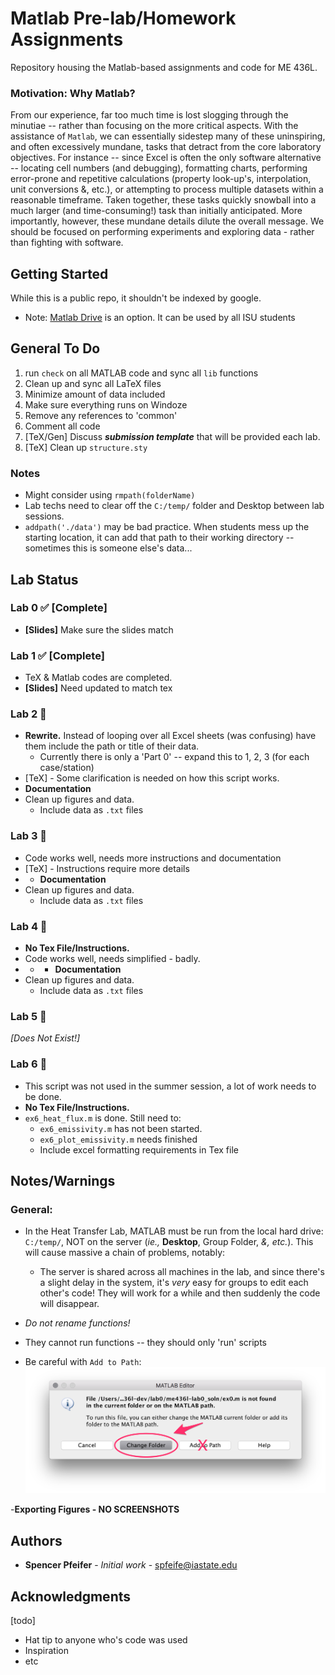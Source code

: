 # Matlab Pre-lab/Homework Assignments

Repository housing the Matlab-based assignments and code for ME 436L.


### Motivation: Why Matlab?
From our experience, far too much time is lost slogging through the minutiae -- rather than focusing on the more critical aspects. With the assistance of `Matlab`, we can essentially sidestep many of these uninspiring, and often excessively mundane, tasks that detract from the core laboratory objectives. For instance -- since Excel is often the only software alternative -- locating cell numbers (and debugging), formatting charts, performing error-prone and repetitive calculations (property look-up's, interpolation, unit conversions \&, etc.), or attempting to process multiple datasets within a reasonable timeframe. Taken together, these tasks quickly snowball into a much larger (and time-consuming!) task than initially anticipated. More importantly, however, these mundane details dilute the overall message. We should be focused on performing experiments and exploring data - rather than fighting with software.


## Getting Started

While this is a public repo, it shouldn't be indexed by google.

- Note: [Matlab Drive](https://www.mathworks.com/products/matlab-drive.html) is an option. It can be used by all ISU students

	
## General To Do
1. run `check` on all MATLAB code and sync all `lib` functions
2. Clean up and sync all LaTeX files
3. Minimize amount of data included
4. Make sure everything runs on Windoze
5. Remove any references to 'common'
6. Comment all code
7. [TeX/Gen] Discuss ***submission template*** that will be provided each lab.
8. [TeX] Clean up `structure.sty`

### Notes
- Might consider using `rmpath(folderName)`
- Lab techs need to clear off the `C:/temp/` folder and Desktop between lab sessions.
-  `addpath('./data')` may be bad practice. When students mess up the starting location, it can add that path to their working directory -- sometimes this is someone else's data...


## Lab Status

### Lab 0 ✅ [Complete] 
* **[Slides]** Make sure the slides match


### Lab 1 ✅ [Complete]
* TeX & Matlab codes are completed. 
* **[Slides]** Need updated to match tex

### Lab 2 🚫
* **Rewrite.** Instead of looping over all Excel sheets (was confusing) have them include the path or title of their data.
    * Currently there is only a 'Part 0' -- expand this to 1, 2, 3 (for each case/station)
* [TeX] - Some clarification is needed on how this script works.
* **Documentation** 
* Clean up figures and data.
    * Include data as `.txt` files


### Lab 3 🚫
* Code works well, needs more instructions and documentation
* [TeX] - Instructions require more details
* * **Documentation** 
* Clean up figures and data.
    * Include data as `.txt` files

### Lab 4 🚫
* **No Tex File/Instructions.**
* Code works well, needs simplified - badly.
* * * **Documentation** 
* Clean up figures and data.
    * Include data as `.txt` files

### Lab 5 🚫
*[Does Not Exist!]*

### Lab 6 🚫
* This script was not used in the summer session, a lot of work needs to be done.
* **No Tex File/Instructions.**
* `ex6_heat_flux.m` is done. Still need to:
    * `ex6_emissivity.m` has not been started.
    * `ex6_plot_emissivity.m` needs finished
    * Include excel formatting requirements in Tex file



## Notes/Warnings

### General:

- In the Heat Transfer Lab, MATLAB must be run from the local hard drive: `C:/temp/`, NOT on the server (*ie.,* **Desktop**, Group Folder, *&, etc.*). This will cause massive a chain of problems, notably:
    - 	The server is shared across all machines in the lab, and since there's a slight delay in the system, it's _very_ easy for groups to edit each other's code! They will work for a while and then suddenly the code will disappear.


- *Do not rename functions!*
- They cannot run functions -- they should only 'run' scripts
- Be careful with `Add to Path`:
        ![AddPath](./lab0/tex/gfx/add_path_warning.png)

-**Exporting Figures - NO SCREENSHOTS**





## Authors

* **Spencer Pfeifer** - *Initial work* - <spfeife@iastate.edu>



## Acknowledgments
[todo]
* Hat tip to anyone who's code was used
* Inspiration
* etc

